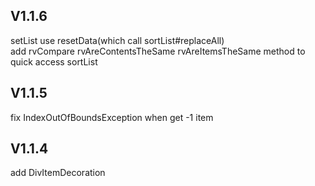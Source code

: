 ## V1.1.6

setList use resetData(which call sortList#replaceAll)  
add rvCompare rvAreContentsTheSame rvAreItemsTheSame method to quick access sortList

## V1.1.5

fix IndexOutOfBoundsException when get -1 item

## V1.1.4

add DivItemDecoration